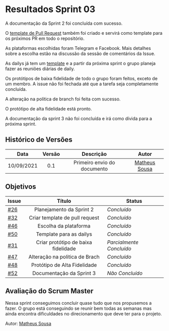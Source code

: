 # Resultados Sprint 03

A documentação da Sprint 2 foi concluída com sucesso.

O [template de Pull Request](https://github.com/fga-eps-mds/2021-1-Bot/blob/main/.github/pull_request_template.md) também foi criado 
e servirá como template para os próximos PR em todo o repositório.

As plataformas escolhidas foram Telegram e Facebook. Mais detalhes sobre a escolha estão na discussão da sessão de comentários da Issue.

As dailys já tem um [template](https://github.com/fga-eps-mds/2021-1-Bot/files/7010561/Daily.Squad.Capivara.xlsx) e a partir da próxima sprint o grupo planeja fazer as reuniões diárias
de daily.

Os protótipos de baixa fidelidade de todo o grupo foram feitos, exceto de um membro. A issue não foi fechada até que a tarefa seja completamente concluída.

A alteração na política de branch foi feita com sucesso.

O protótipo de alta fidelidade está pronto.

A documentação da sprint 3 não foi concluída e irá como dívida para a próxima sprint.

## Histórico de Versões


| Data       | Versão | Descrição                      | Autor             |
| :--------: | :----: | :----------:                   | :---------------: |
| 10/09/2021 |    0.1   | Primeiro envio do documento | [Matheus Sousa](https://github.com/https://github.com/gatotabaco)|

## Objetivos

| Issue |            Título            |         Status        | 
|-------|:----------------------------:|-----------------------|
| [#26](https://github.com/fga-eps-mds/2021-1-Bot/issues/26) | Planejamento da Sprint 2 | _Concluído_ |
| [#32](https://github.com/fga-eps-mds/2021-1-Bot/issues/32) | Criar template de pull request | _Concluído_ |
| [#46](https://github.com/fga-eps-mds/2021-1-Bot/issues/46) | Escolha da plataforma | _Concluído_ |
| [#50](https://github.com/fga-eps-mds/2021-1-Bot/issues/50) | Template para as dailys | _Concluído_ |
| [#31](https://github.com/fga-eps-mds/2021-1-Bot/issues/31) | Criar protótipo de baixa fidelidade | _Parcialmente Concluído_ |
| [#47](https://github.com/fga-eps-mds/2021-1-Bot/issues/47) | Alteração na politica de Brach | _Concluído_ |
| [#48](https://github.com/fga-eps-mds/2021-1-Bot/issues/48) | Protótipo de Alta Fidelidade | _Concluído_ |
| [#52](https://github.com/fga-eps-mds/2021-1-Bot/issues/52) | Documentação da Sprint 3 | _Não Concluído_ |

## Avaliação do Scrum Master

Nessa sprint conseguimos concluir quase tudo que nos propusemos a fazer. O grupo está conseguindo se reunir bem todas as semanas mas ainda encontra dificuldades no direcionamento que deve
ter para o projeto.

Autor: [Matheus Sousa](https://github.com/gatotabaco)
